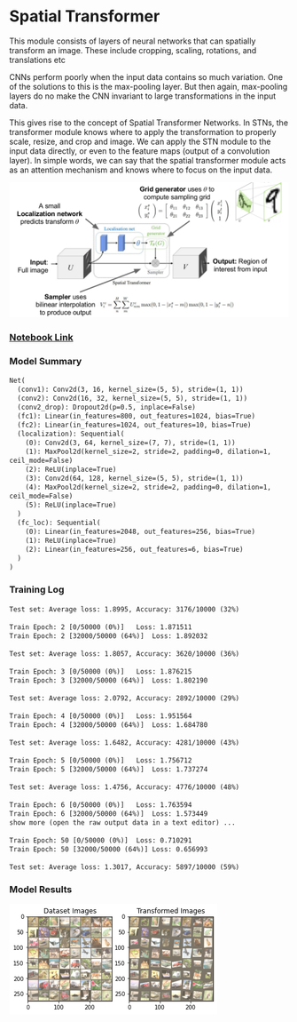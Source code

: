 # Spatial Transformer

This module consists of layers of neural networks that can spatially transform an image. These include cropping, scaling, rotations, and translations etc

CNNs perform poorly when the input data contains so much variation. One of the solutions to this is the max-pooling layer. But then again, max-pooling layers do no make the CNN invariant to large transformations in the input data.

This gives rise to the concept of Spatial Transformer Networks. In STNs, the transformer module knows where to apply the transformation to properly scale, resize, and crop and image. We can apply the STN module to the input data directly, or even to the feature maps (output of a convolution layer). In simple words, we can say that the spatial transformer module acts as an attention mechanism and knows where to focus on the input data.

![](assets/SpatialTransformer.png)


### [Notebook Link](https://github.com/Gilf641/EVA-6/blob/master/Assignments/S12/Spatial%20Transformer/spatial_transformer(CIFAR_10).ipynb)


### Model Summary


```
Net(
  (conv1): Conv2d(3, 16, kernel_size=(5, 5), stride=(1, 1))
  (conv2): Conv2d(16, 32, kernel_size=(5, 5), stride=(1, 1))
  (conv2_drop): Dropout2d(p=0.5, inplace=False)
  (fc1): Linear(in_features=800, out_features=1024, bias=True)
  (fc2): Linear(in_features=1024, out_features=10, bias=True)
  (localization): Sequential(
    (0): Conv2d(3, 64, kernel_size=(7, 7), stride=(1, 1))
    (1): MaxPool2d(kernel_size=2, stride=2, padding=0, dilation=1, ceil_mode=False)
    (2): ReLU(inplace=True)
    (3): Conv2d(64, 128, kernel_size=(5, 5), stride=(1, 1))
    (4): MaxPool2d(kernel_size=2, stride=2, padding=0, dilation=1, ceil_mode=False)
    (5): ReLU(inplace=True)
  )
  (fc_loc): Sequential(
    (0): Linear(in_features=2048, out_features=256, bias=True)
    (1): ReLU(inplace=True)
    (2): Linear(in_features=256, out_features=6, bias=True)
  )
)
```


### Training Log

```
Test set: Average loss: 1.8995, Accuracy: 3176/10000 (32%)

Train Epoch: 2 [0/50000 (0%)]	Loss: 1.871511
Train Epoch: 2 [32000/50000 (64%)]	Loss: 1.892032

Test set: Average loss: 1.8057, Accuracy: 3620/10000 (36%)

Train Epoch: 3 [0/50000 (0%)]	Loss: 1.876215
Train Epoch: 3 [32000/50000 (64%)]	Loss: 1.802190

Test set: Average loss: 2.0792, Accuracy: 2892/10000 (29%)

Train Epoch: 4 [0/50000 (0%)]	Loss: 1.951564
Train Epoch: 4 [32000/50000 (64%)]	Loss: 1.684780

Test set: Average loss: 1.6482, Accuracy: 4281/10000 (43%)

Train Epoch: 5 [0/50000 (0%)]	Loss: 1.756712
Train Epoch: 5 [32000/50000 (64%)]	Loss: 1.737274

Test set: Average loss: 1.4756, Accuracy: 4776/10000 (48%)

Train Epoch: 6 [0/50000 (0%)]	Loss: 1.763594
Train Epoch: 6 [32000/50000 (64%)]	Loss: 1.573449
show more (open the raw output data in a text editor) ...

Train Epoch: 50 [0/50000 (0%)]	Loss: 0.710291
Train Epoch: 50 [32000/50000 (64%)]	Loss: 0.656993

Test set: Average loss: 1.3017, Accuracy: 5897/10000 (59%)
```


### Model Results

![](assets/modelresults.png)
